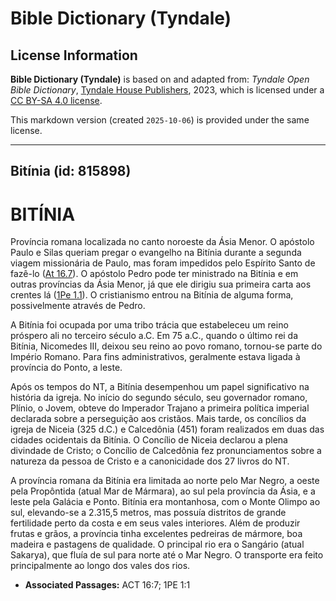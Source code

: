 # Bible Dictionary (Tyndale)

## License Information

**Bible Dictionary (Tyndale)** is based on and adapted from: _Tyndale Open Bible Dictionary_, [Tyndale House Publishers](https://tyndaleopenresources.com/), 2023, which is licensed under a [CC BY-SA 4.0 license](https://creativecommons.org/licenses/by-sa/4.0/legalcode.en).

This markdown version (created `2025-10-06`) is provided under the same license.



--------------------------------

## Bitínia (id: 815898)

BITÍNIA
=======

Província romana localizada no canto noroeste da Ásia Menor. O apóstolo Paulo e Silas queriam pregar o evangelho na Bitínia durante a segunda viagem missionária de Paulo, mas foram impedidos pelo Espírito Santo de fazê\-lo ([At 16\.7](https://ref.ly/Acts16:7)). O apóstolo Pedro pode ter ministrado na Bitínia e em outras províncias da Ásia Menor, já que ele dirigiu sua primeira carta aos crentes lá ([1Pe 1\.1](https://ref.ly/1Pet1:1)). O cristianismo entrou na Bitínia de alguma forma, possivelmente através de Pedro.

A Bitínia foi ocupada por uma tribo trácia que estabeleceu um reino próspero ali no terceiro século a.C. Em 75 a.C., quando o último rei da Bitínia, Nicomedes III, deixou seu reino ao povo romano, tornou\-se parte do Império Romano. Para fins administrativos, geralmente estava ligada à província do Ponto, a leste.

Após os tempos do NT, a Bitínia desempenhou um papel significativo na história da igreja. No início do segundo século, seu governador romano, Plínio, o Jovem, obteve do Imperador Trajano a primeira política imperial declarada sobre a perseguição aos cristãos. Mais tarde, os concílios da igreja de Niceia (325 d.C.) e Calcedônia (451\) foram realizados em duas das cidades ocidentais da Bitínia. O Concílio de Niceia declarou a plena divindade de Cristo; o Concílio de Calcedônia fez pronunciamentos sobre a natureza da pessoa de Cristo e a canonicidade dos 27 livros do NT.

A província romana da Bitínia era limitada ao norte pelo Mar Negro, a oeste pela Propôntida (atual Mar de Mármara), ao sul pela província da Ásia, e a leste pela Galácia e Ponto. Bitínia era montanhosa, com o Monte Olimpo ao sul, elevando\-se a 2\.315,5 metros, mas possuía distritos de grande fertilidade perto da costa e em seus vales interiores. Além de produzir frutas e grãos, a província tinha excelentes pedreiras de mármore, boa madeira e pastagens de qualidade. O principal rio era o Sangário (atual Sakarya), que fluía de sul para norte até o Mar Negro. O transporte era feito principalmente ao longo dos vales dos rios.

* **Associated Passages:** ACT 16:7; 1PE 1:1

